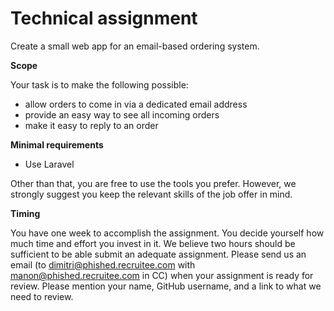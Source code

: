 # Technical assignment

Create a small web app for an email-based ordering system.

**Scope**

Your task is to make the following possible:

- allow orders to come in via a dedicated email address
- provide an easy way to see all incoming orders
- make it easy to reply to an order

**Minimal requirements**

- Use Laravel

Other than that, you are free to use the tools you prefer. However, we strongly suggest you keep the relevant skills of the job offer in mind.

**Timing**

You have one week to accomplish the assignment. You decide yourself how much time and effort you invest in it. We believe two hours should be sufficient to be able submit an adequate assignment. Please send us an email (to dimitri@phished.recruitee.com with manon@phished.recruitee.com in CC) when your assignment is ready for review. Please mention your name, GitHub username, and a link to what we need to review.
